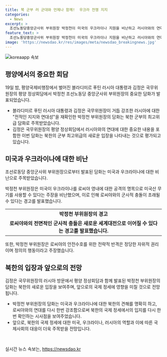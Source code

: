 ```yaml
---
title: 북 군부 러 군대와 언제나 함께!  우크라 전쟁 지지
categories:
  - News
excerpt: >
  조선노동당중앙군사위 부위원장 박정천이 미국의 우크라이나 지원을 비난하고 러시아와의 연대를 다지는 담화를 발표했다. 이는 북한 군부의 최고위급 발언으로 주목받는데, 이전에는 김여정 노동당 중앙위 부부장이 대부분 발언을 담당했다. 박정천 부위원장은 우크라이나를 향한 미국의 무기 사용을 비난하며 러시아의 대응을 지지하고, 로씨야(러시아)와의 군사적 충돌을 경계하는 발언을 했다. 그의 발언은 노동신문에는 실리지 않았다.
feature_text: >
  조선노동당중앙군사위 부위원장 박정천이 미국의 우크라이나 지원을 비난하고 러시아와의 연대를 다지는 담화를 발표했다. 이는 북한 군부의 최고위급 발언으로 주목받는데, 이전에는 김여정 노동당 중앙위 부부장이 대부분 발언을 담당했다. 박정천 부위원장은 우크라이나를 향한 미국의 무기 사용을 비난하며 러시아의 대응을 지지하고, 로씨야(러시아)와의 군사적 충돌을 경계하는 발언을 했다. 그의 발언은 노동신문에는 실리지 않았다.
image: 'https://newsdao.kr/res/images/meta/newsdao_breakingnews.jpg'
---
```


<p><img src="https://newsdao.kr/res/images/meta/newsdao_breakingnews.jpg" alt="koreaapp 속보" /></p>

<h2 data-ke-size="size26">평양에서의 중요한 회담</h2>

<p data-ke-size="size16">19일 밤, 평양국제비행장에서 벌어진 블라디미르 푸틴 러시아 대통령과 김정은 국무위원장의 평양 정상회담에서 박정천 조선노동당 중앙군사위 부위원장의 중요한 담화가 발표되었습니다.</p>

<ul>
  <li>블라디미르 푸틴 러시아 대통령과 김정은 국무위원장이 거듭 강조한 러시아에 대한 "전적인 지지와 연대성"을 재확인한 박정천 부위원장의 담화는 북한 군부의 최고위급 담화로 주목받았습니다.</li>
  <li>김정은 국무위원장의 평양 정상회담에서 러시아와의 연대에 대한 중요한 내용을 포함한 이번 담화는 북한의 군부 최고위급의 새로운 입장을 나타내는 것으로 평가되고 있습니다.</li>
</ul>

<h2 data-ke-size="size26">미국과 우크라이나에 대한 비난</h2>

<p data-ke-size="size16">조선로동당 중앙군사위 부위원장으로부터 발표된 담화는 미국과 우크라이나에 대한 비난으로 주목받았습니다.</p>

<p data-ke-size="size16">박정천 부위원장은 미국이 우크라이나를 로씨야 영내에 대한 공격의 명목으로 미국산 무기를 사용할 수 있다는 주장을 비난했으며, 이로 인해 로씨야와의 군사적 충돌이 초래될 수 있다는 경고를 발표했습니다.</p>

<table>
  <tr>
    <td style="text-align: center; height: 17px;"><b>박정천 부위원장의 경고</b></td>
  </tr>
  <tr>
    <td style="text-align: center; height: 17px;"><b>로씨야와의 전면적인 군사적 충돌은 새로운 세계대전으로 이어질 수 있다는 경고를 발표했습니다.</b></td>
  </tr>
</table>

<p data-ke-size="size16">또한, 박정천 부위원장은 로씨야의 안전수호를 위한 전략적 반격은 정당한 자위적 권리이며 정의의 행동이라고 주장했습니다.</p>

<h2 data-ke-size="size26">북한의 입장과 앞으로의 전망</h2>

<p data-ke-size="size16">김정은 국무위원장의 러시아 방문에서 평양 정상회담과 함께 발표된 박정천 부위원장의 담화는 북한의 새로운 입장을 보여주며, 앞으로의 국제 정세에 영향을 미칠 것으로 전망됩니다.</p>

<ul>
  <li>박정천 부위원장의 담화는 미국과 우크라이나에 대한 북한의 견해를 명확히 하고, 로씨야와의 연대를 다시 한번 강조함으로써 북한의 국제 정세에서의 입지를 다시 한번 확인하는 시사점을 보여주었습니다.</li>
  <li>앞으로, 북한의 국제 정세에 대한 미국, 우크라이나, 러시아의 역할과 이에 따른 국제사회의 대응이 더욱 주목받을 전망입니다.</li>
</ul>

<p data-ke-size="size16">&nbsp;</p>
실시간 뉴스 속보는, <a href="https://newsdao.kr" rel="dofollow">https://newsdao.kr</a>


